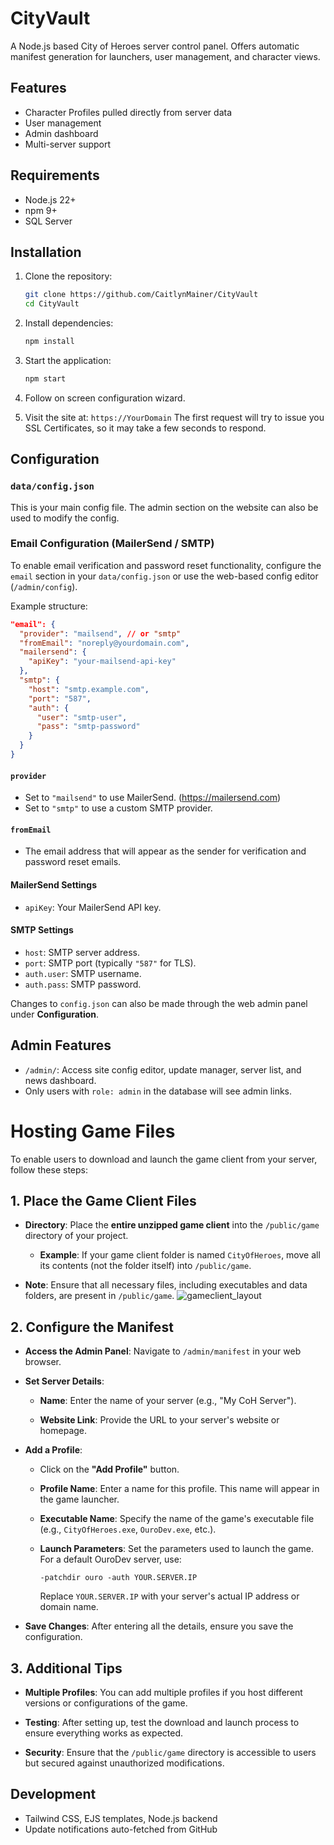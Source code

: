 # CityVault

A Node.js based City of Heroes server control panel.  Offers automatic manifest generation for launchers, user management, and character views.

## Features

- Character Profiles pulled directly from server data
- User management
- Admin dashboard
- Multi-server support

## Requirements

- Node.js 22+
- npm 9+
- SQL Server

## Installation

1. Clone the repository:
   ```bash
   git clone https://github.com/CaitlynMainer/CityVault
   cd CityVault
   ```

2. Install dependencies:
   ```bash
   npm install
   ```

3. Start the application:
   ```bash
   npm start
   ```

4. Follow on screen configuration wizard.

5. Visit the site at: `https://YourDomain`
The first request will try to issue you SSL Certificates, so it may take a few seconds to respond.

## Configuration

### `data/config.json`

This is your main config file.
The admin section on the website can also be used to modify the config.


### Email Configuration (MailerSend / SMTP)

To enable email verification and password reset functionality, configure the `email` section in your `data/config.json` or use the web-based config editor (`/admin/config`).

Example structure:

```json
"email": {
  "provider": "mailsend", // or "smtp"
  "fromEmail": "noreply@yourdomain.com",
  "mailersend": {
    "apiKey": "your-mailsend-api-key"
  },
  "smtp": {
    "host": "smtp.example.com",
    "port": "587",
    "auth": {
      "user": "smtp-user",
      "pass": "smtp-password"
    }
  }
}
```

#### `provider`
- Set to `"mailsend"` to use MailerSend. (https://mailersend.com)
- Set to `"smtp"` to use a custom SMTP provider.

#### `fromEmail`
- The email address that will appear as the sender for verification and password reset emails.

#### MailerSend Settings
- `apiKey`: Your MailerSend API key.

#### SMTP Settings
- `host`: SMTP server address.
- `port`: SMTP port (typically `"587"` for TLS).
- `auth.user`: SMTP username.
- `auth.pass`: SMTP password.

Changes to `config.json` can also be made through the web admin panel under **Configuration**.

## Admin Features

- `/admin/`: Access site config editor, update manager, server list, and news dashboard.
- Only users with `role: admin` in the database will see admin links.


# Hosting Game Files

To enable users to download and launch the game client from your server, follow these steps:

## 1. Place the Game Client Files

- **Directory**: Place the **entire unzipped game client** into the `/public/game` directory of your project.

  - **Example**: If your game client folder is named `CityOfHeroes`, move all its contents (not the folder itself) into `/public/game`.

- **Note**: Ensure that all necessary files, including executables and data folders, are present in `/public/game`.
![gameclient_layout](https://caitlynmainer.github.io/CityVault/gameclient_layout.png)
## 2. Configure the Manifest

- **Access the Admin Panel**: Navigate to `/admin/manifest` in your web browser.

- **Set Server Details**:

  - **Name**: Enter the name of your server (e.g., "My CoH Server").

  - **Website Link**: Provide the URL to your server's website or homepage.

- **Add a Profile**:

  - Click on the **"Add Profile"** button.

  - **Profile Name**: Enter a name for this profile. This name will appear in the game launcher.

  - **Executable Name**: Specify the name of the game's executable file (e.g., `CityOfHeroes.exe`, `OuroDev.exe`, etc.).

  - **Launch Parameters**: Set the parameters used to launch the game. For a default OuroDev server, use:

    ```
    -patchdir ouro -auth YOUR.SERVER.IP
    ```

    Replace `YOUR.SERVER.IP` with your server's actual IP address or domain name.

- **Save Changes**: After entering all the details, ensure you save the configuration.

## 3. Additional Tips

- **Multiple Profiles**: You can add multiple profiles if you host different versions or configurations of the game.

- **Testing**: After setting up, test the download and launch process to ensure everything works as expected.

- **Security**: Ensure that the `/public/game` directory is accessible to users but secured against unauthorized modifications.



## Development

- Tailwind CSS, EJS templates, Node.js backend
- Update notifications auto-fetched from GitHub
